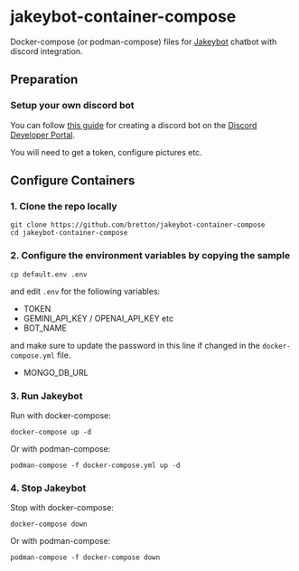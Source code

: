 # jakeybot-container-compose
Docker-compose (or podman-compose) files for [Jakeybot](https://github.com/zavocc/JakeyBot) chatbot with discord integration.

## Preparation

### Setup your own discord bot

You can follow [this guide](https://discordjs.guide/preparations/setting-up-a-bot-application.html#creating-your-bot) for creating a discord bot on the [Discord 
Developer Portal](https://discord.com/developers/applications).

You will need to get a token, configure pictures etc.

## Configure Containers

### 1. Clone the repo locally

```
git clone https://github.com/bretton/jakeybot-container-compose
cd jakeybot-container-compose
```

### 2. Configure the environment variables by copying the sample

```
cp default.env .env
```

and edit `.env` for the following variables:
* TOKEN
* GEMINI_API_KEY / OPENAI_API_KEY etc
* BOT_NAME

and make sure to update the password in this line if changed in the `docker-compose.yml` file.
* MONGO_DB_URL

### 3. Run Jakeybot

Run with docker-compose:
```
docker-compose up -d
```

Or with podman-compose:
```
podman-compose -f docker-compose.yml up -d
```

### 4. Stop Jakeybot

Stop with docker-compose:
```
docker-compose down
```

Or with podman-compose:
```
podman-compose -f docker-compose down
```
